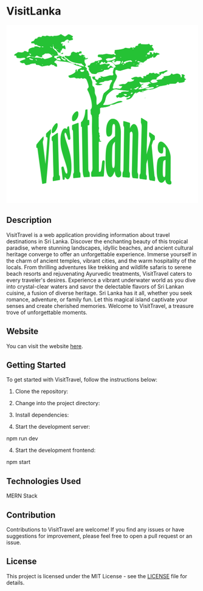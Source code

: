 # VisitLanka

![VisitTravel Logo](./webfrontend/public/logo.png)

## Description

VisitTravel is a web application providing information about travel destinations in Sri Lanka. Discover the enchanting beauty of this tropical paradise, where stunning landscapes, idyllic beaches, and ancient cultural heritage converge to offer an unforgettable experience. Immerse yourself in the charm of ancient temples, vibrant cities, and the warm hospitality of the locals. From thrilling adventures like trekking and wildlife safaris to serene beach resorts and rejuvenating Ayurvedic treatments, VisitTravel caters to every traveler's desires. Experience a vibrant underwater world as you dive into crystal-clear waters and savor the delectable flavors of Sri Lankan cuisine, a fusion of diverse heritage. Sri Lanka has it all, whether you seek romance, adventure, or family fun. Let this magical island captivate your senses and create cherished memories. Welcome to VisitTravel, a treasure trove of unforgettable moments.

## Website

You can visit the website [here](https://visitlanka.pages.dev/).

## Getting Started

To get started with VisitTravel, follow the instructions below:

1. Clone the repository:

2. Change into the project directory:

3. Install dependencies:

4. Start the development server:

npm run dev

4. Start the development frontend:

npm start

## Technologies Used

MERN Stack

## Contribution

Contributions to VisitTravel are welcome! If you find any issues or have suggestions for improvement, please feel free to open a pull request or an issue.

## License

This project is licensed under the MIT License - see the [LICENSE](LICENSE) file for details.

